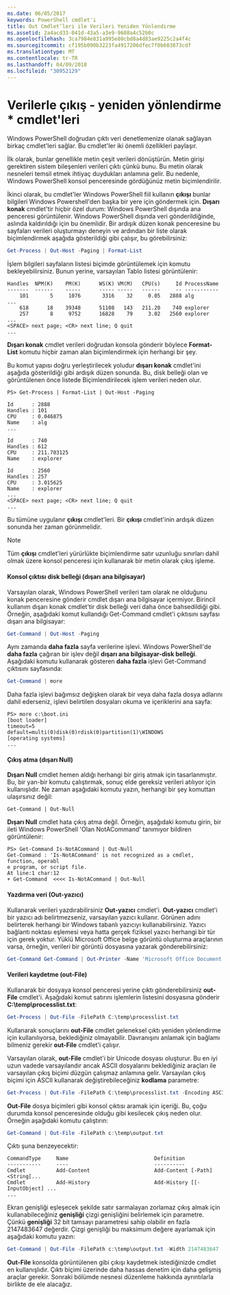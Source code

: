 ```yaml
---
ms.date: 06/05/2017
keywords: PowerShell cmdlet'i
title: Out Cmdlet’leri ile Verileri Yeniden Yönlendirme
ms.assetid: 2a4acd33-041d-43a5-a3e9-9608a4c52b0c
ms.openlocfilehash: 3ca7984e831a995e80cbd8a4d83ae9225c2a4f4c
ms.sourcegitcommit: cf195b090b3223fa4917206dfec7f0b603873cdf
ms.translationtype: MT
ms.contentlocale: tr-TR
ms.lasthandoff: 04/09/2018
ms.locfileid: "30952129"
---
```

# <a name="redirecting-data-with-out--cmdlets"></a>Verilerle çıkış - yeniden yönlendirme * cmdlet'leri

Windows PowerShell doğrudan çıktı veri denetlemenize olanak sağlayan birkaç cmdlet'leri sağlar. Bu cmdlet'ler iki önemli özellikleri paylaşır.

İlk olarak, bunlar genellikle metin çeşit verileri dönüştürün. Metin girişi gerektiren sistem bileşenleri verileri çıktı çünkü bunu. Bu metin olarak nesneleri temsil etmek ihtiyaç duydukları anlamına gelir. Bu nedenle, Windows PowerShell konsol penceresinde gördüğünüz metin biçimlendirilir.

İkinci olarak, bu cmdlet'ler Windows PowerShell fiil kullanın **çıkışı** bunlar bilgileri Windows Powershell'den başka bir yere için göndermek için. **Dışarı konak** cmdlet'tir hiçbir özel durum: Windows PowerShell dışında ana penceresi görüntülenir. Windows PowerShell dışında veri gönderildiğinde, aslında kaldırıldığı için bu önemlidir. Bir ardışık düzen konak penceresine bu sayfaları verileri oluşturmayı deneyin ve ardından bir liste olarak biçimlendirmek aşağıda gösterildiği gibi çalışır, bu görebilirsiniz:

```powershell
Get-Process | Out-Host -Paging | Format-List
```

İşlem bilgileri sayfaların listesi biçimde görüntülemek için komutu bekleyebilirsiniz. Bunun yerine, varsayılan Tablo listesi görüntülenir:

```output
Handles  NPM(K)    PM(K)      WS(K) VM(M)   CPU(s)     Id ProcessName
-------  ------    -----      ----- -----   ------     -- -----------
    101       5     1076       3316    32     0.05   2888 alg
...
    618      18    39348      51108   143   211.20    740 explorer
    257       8     9752      16828    79     3.02   2560 explorer
...
<SPACE> next page; <CR> next line; Q quit
...
```

**Dışarı konak** cmdlet verileri doğrudan konsola gönderir böylece **Format-List** komutu hiçbir zaman alan biçimlendirmek için herhangi bir şey.

Bu komut yapısı doğru yerleştirilecek yoludur **dışarı konak** cmdlet'ini aşağıda gösterildiği gibi ardışık düzen sonunda. Bu, disk belleği olan ve görüntülenen önce listede Biçimlendirilecek işlem verileri neden olur.

```
PS> Get-Process | Format-List | Out-Host -Paging

Id      : 2888
Handles : 101
CPU     : 0.046875
Name    : alg
...

Id      : 740
Handles : 612
CPU     : 211.703125
Name    : explorer

Id      : 2560
Handles : 257
CPU     : 3.015625
Name    : explorer
...
<SPACE> next page; <CR> next line; Q quit
...
```

Bu tümüne uygulanır **çıkışı** cmdlet'leri. Bir **çıkışı** cmdlet'inin ardışık düzen sonunda her zaman görünmelidir.

> [!NOTE]
> Tüm **çıkışı** cmdlet'leri yürürlükte biçimlendirme satır uzunluğu sınırları dahil olmak üzere konsol penceresi için kullanarak bir metin olarak çıkış işleme.

#### <a name="paging-console-output-out-host"></a>Konsol çıktısı disk belleği (dışarı ana bilgisayar)

Varsayılan olarak, Windows PowerShell verileri tam olarak ne olduğunu konak penceresine gönderir cmdlet dışarı ana bilgisayar içermiyor. Birincil kullanım dışarı konak cmdlet'tir disk belleği veri daha önce bahsedildiği gibi. Örneğin, aşağıdaki komut kullandığı Get-Command cmdlet'i çıktısını sayfası dışarı ana bilgisayar:

```powershell
Get-Command | Out-Host -Paging
```

Aynı zamanda **daha fazla** sayfa verilerine işlevi. Windows PowerShell'de **daha fazla** çağıran bir işlev değil **dışarı ana bilgisayar-disk belleği**. Aşağıdaki komutu kullanarak gösteren **daha fazla** işlevi Get-Command çıktısını sayfasında:

```powershell
Get-Command | more
```

Daha fazla işlevi bağımsız değişken olarak bir veya daha fazla dosya adlarını dahil ederseniz, işlevi belirtilen dosyaları okuma ve içeriklerini ana sayfa:

```
PS> more c:\boot.ini
[boot loader]
timeout=5
default=multi(0)disk(0)rdisk(0)partition(1)\WINDOWS
[operating systems]
...
```

#### <a name="discarding-output-out-null"></a>Çıkış atma (dışarı Null)

**Dışarı Null** cmdlet hemen aldığı herhangi bir giriş atmak için tasarlanmıştır. Bu, bir yan-bir komutu çalıştırmak, sonuç elde gereksiz verileri atılıyor için kullanışlıdır. Ne zaman aşağıdaki komutu yazın, herhangi bir şey komuttan ulaşırsınız değil:

```powreshell
Get-Command | Out-Null
```

**Dışarı Null** cmdlet hata çıkış atma değil. Örneğin, aşağıdaki komutu girin, bir ileti Windows PowerShell 'Olan NotACommand' tanımıyor bildiren görüntülenir:

```
PS> Get-Command Is-NotACommand | Out-Null
Get-Command : 'Is-NotACommand' is not recognized as a cmdlet, function, operabl
e program, or script file.
At line:1 char:12
+ Get-Command  <<<< Is-NotACommand | Out-Null
```

#### <a name="printing-data-out-printer"></a>Yazdırma veri (Out-yazıcı)

Kullanarak verileri yazdırabilirsiniz **Out-yazıcı** cmdlet'i. **Out-yazıcı** cmdlet'i bir yazıcı adı belirtmezseniz, varsayılan yazıcı kullanır. Görünen adını belirterek herhangi bir Windows tabanlı yazıcıyı kullanabilirsiniz. Yazıcı bağlantı noktası eşlemesi veya hatta gerçek fiziksel yazıcı herhangi bir tür için gerek yoktur. Yüklü Microsoft Office belge görüntü oluşturma araçlarının varsa, örneğin, verileri bir görüntü dosyasına yazarak gönderebilirsiniz:

```powershell
Get-Command Get-Command | Out-Printer -Name 'Microsoft Office Document Image Writer'
```

#### <a name="saving-data-out-file"></a>Verileri kaydetme (out-File)

Kullanarak bir dosyaya konsol penceresi yerine çıktı gönderebilirsiniz **out-File** cmdlet'i. Aşağıdaki komut satırını işlemlerin listesini dosyasına gönderir **C:\\temp\\processlist.txt**:

```powershell
Get-Process | Out-File -FilePath C:\temp\processlist.txt
```

Kullanarak sonuçlarını **out-File** cmdlet geleneksel çıktı yeniden yönlendirme için kullanılıyorsa, beklediğiniz olmayabilir. Davranışını anlamak için bağlamı bilmeniz gerekir **out-File** cmdlet'i çalışır.

Varsayılan olarak, **out-File** cmdlet'i bir Unicode dosyası oluşturur. Bu en iyi uzun vadede varsayılandır ancak ASCII dosyalarını beklediğiniz araçları ile varsayılan çıkış biçimi düzgün çalışmaz anlamına gelir. Varsayılan çıkış biçimi için ASCII kullanarak değiştirebileceğiniz **kodlama** parametre:

```powershell
Get-Process | Out-File -FilePath C:\temp\processlist.txt -Encoding ASCII
```

**Out-File** dosya biçimleri gibi konsol çıktısı aramak için içeriği. Bu, çoğu durumda konsol penceresinde olduğu gibi kesilecek çıkış neden olur. Örneğin aşağıdaki komutu çalıştırın:

```powershell
Get-Command | Out-File -FilePath c:\temp\output.txt
```

Çıktı şuna benzeyecektir:

```output
CommandType     Name                            Definition
-----------     ----                            ----------
Cmdlet          Add-Content                     Add-Content [-Path] <String[...
Cmdlet          Add-History                     Add-History [[-InputObject] ...
...
```

Ekran genişliği eşleşecek şekilde satır sarmalayan zorlamaz çıkış almak için kullanabileceğiniz **genişliği** çizgi genişliğini belirlemek için parametre. Çünkü **genişliği** 32 bit tamsayı parametresi sahip olabilir en fazla 2147483647 değerdir. Çizgi genişliği bu maksimum değere ayarlamak için aşağıdaki komutu yazın:

```powershell
Get-Command | Out-File -FilePath c:\temp\output.txt -Width 2147483647
```

**Out-File** konsolda görüntülenen gibi çıkışı kaydetmek istediğinizde cmdlet en kullanışlıdır. Çıktı biçimi üzerinde daha hassas denetim için daha gelişmiş araçlar gerekir. Sonraki bölümde nesnesi düzenleme hakkında ayrıntılarla birlikte de ele alacağız.